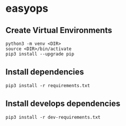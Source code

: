 # easyops

## Create Virtual Environments
```
python3 -m venv <DIR>
source <DIR>/bin/activate
pip3 install --upgrade pip
```

## Install dependencies
```
pip3 install -r requirements.txt
```

## Install develops dependencies
```
pip3 install -r dev-requirements.txt
```
